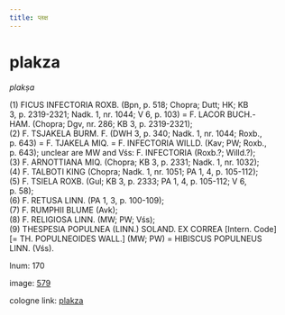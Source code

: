 ```yaml
---
title: प्लक्ष
---
```


# plakza

<i>plakṣa</i>  <div n="P" />(1) <bot>FICUS INFECTORIA ROXB.</bot> (Bpn, p. 518; Chopra; Dutt; HK; KB <div n="lb" />3, p. 2319-2321; Nadk. 1, nr. 1044; V 6, p. 103) = <bot>F. LACOR BUCH.- <div n="lb" />HAM.</bot> (Chopra; Dgv, nr. 286; KB 3, p. 2319-2321); <div n="P" />(2) <bot>F. TSJAKELA BURM. F.</bot> (DWH 3, p. 340; Nadk. 1, nr. 1044; Roxb., <div n="lb" />p. 643) = <bot>F. TJAKELA MIQ.</bot> = <bot>F. INFECTORIA WILLD.</bot> (Kav; PW; Roxb., <div n="lb" />p. 643); unclear are MW and Vśs: <bot>F. INFECTORIA</bot> (Roxb.?; Willd.?); <div n="P" />(3) <bot>F. ARNOTTIANA MIQ.</bot> (Chopra; KB 3, p. 2331; Nadk. 1, nr. 1032); <div n="P" />(4) <bot>F. TALBOTI KING</bot> (Chopra; Nadk. 1, nr. 1051; PA 1, 4, p. 105-112); <div n="P" />(5) <bot>F. TSIELA ROXB.</bot> (Gul; KB 3, p. 2333; PA 1, 4, p. 105-112; V 6, <div n="lb" />p. 58); <div n="P" />(6) <bot>F. RETUSA LINN.</bot> (PA 1, 3, p. 100-109); <div n="P" />(7) <bot>F. RUMPHII BLUME</bot> (Avk); <div n="P" />(8) <bot>F. RELIGIOSA LINN.</bot> (MW; PW; Vśs); <div n="P" />(9) <bot>THESPESIA POPULNEA (LINN.) SOLAND. EX CORREA</bot> [Intern. Code] <div n="lb" />[= <bot>TH. POPULNEOIDES WALL.</bot>] (MW; PW) = <bot>HIBISCUS POPULNEUS <div n="lb" />LINN.</bot> (Vśs).

lnum: 170

image: [579](https://www.sanskrit-lexicon.uni-koeln.de/scans/csl-apidev/servepdf.php?dict=snp&page=579)

cologne link: [plakza](https://sanskrit-lexicon.uni-koeln.de/scans/csl-apidev/getword.php?dict=snp&key=plakza)

